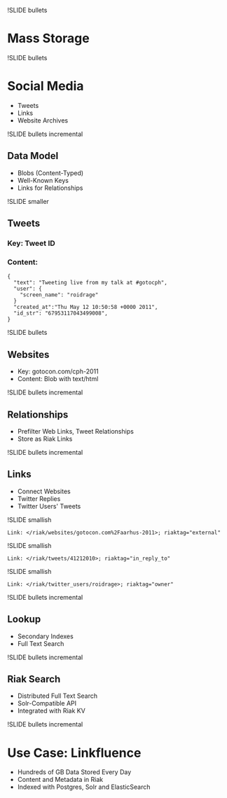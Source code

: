 !SLIDE bullets

# Mass Storage #

!SLIDE bullets

# Social Media #

* Tweets
* Links
* Website Archives

!SLIDE bullets incremental

## Data Model ##

* Blobs (Content-Typed)
* Well-Known Keys
* Links for Relationships

!SLIDE smaller

## Tweets ##

### Key: Tweet ID ###
### Content: ###

    {
      "text": "Tweeting live from my talk at #gotocph",
      "user": {
        "screen_name": "roidrage"
      }
      "created_at":"Thu May 12 10:50:58 +0000 2011",
      "id_str": "67953117043499008",
    }

!SLIDE bullets

## Websites ##

* Key: gotocon.com/cph-2011
* Content: Blob with text/html

!SLIDE bullets incremental

## Relationships ##

* Prefilter Web Links, Tweet Relationships
* Store as Riak Links

!SLIDE bullets incremental

## Links ##

* Connect Websites
* Twitter Replies
* Twitter Users' Tweets

!SLIDE smallish

    Link: </riak/websites/gotocon.com%2Faarhus-2011>; riaktag="external"

!SLIDE smallish

    Link: </riak/tweets/41212010>; riaktag="in_reply_to"

!SLIDE smallish

    Link: </riak/twitter_users/roidrage>; riaktag="owner"

!SLIDE bullets incremental

## Lookup ##

* Secondary Indexes
* Full Text Search

!SLIDE bullets incremental

## Riak Search ##

* Distributed Full Text Search
* Solr-Compatible API
* Integrated with Riak KV

!SLIDE bullets incremental

# Use Case: Linkfluence #

* Hundreds of GB Data Stored Every Day
* Content and Metadata in Riak
* Indexed with Postgres, Solr and ElasticSearch
